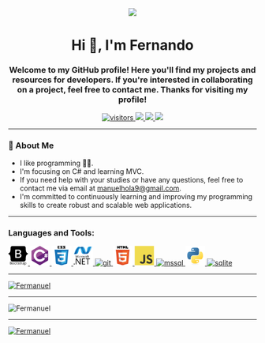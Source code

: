<div class="Encabezado" align="center">
    <img src="https://media4.giphy.com/media/RRbX37q3MMVjYCFGiu/giphy.gif?cid=ecf05e47q4b7o52ubo1jfr0fbl43dm4xfs232ml27ry0fr4b&rid=giphy.gif&ct=ts" width="200px">
    <h1>Hi 👋, I'm Fernando</h1>
    <h3>Welcome to my GitHub profile! Here you'll find my projects and resources for developers. If you're interested in collaborating on a project, feel free to contact me. Thanks for visiting my profile!</h3>
        <a href="https://github.com/Fermanuel">
            <img src="https://img.shields.io/github/watchers/Fermanuel/Fermanuel?color=%2376D7C4%20&label=visitors&logo=github&style=for-the-badge" alt="visitors">
        </a>
        <a href="https://twitter.com/StyleWars1">
            <img src="https://img.shields.io/twitter/follow/@StyleWars1?color=blue&label=Fernando%20Espinosa&logo=twitter&style=for-the-badge">
        </a>
        <a href="https://www.instagram.com/whysofer/">
            <img src="https://img.shields.io/twitter/url?color=pink&label=FERNANDO%20ESPINOSA&logo=instagram&style=for-the-badge&url=https%3A%2F%2Fwww.instagram.com%2Fwhysofer%2F">
        </a>
        <a href="https://www.linkedin.com/in/fernando-espinosa-83527725b/?trk=public_profile-settings_edit-profile-content&originalSubdomain=mx">
            <img src="https://img.shields.io/twitter/url?color=%20white&label=FERNANDO%20ESPINOSA&logo=linkedin&style=for-the-badge&url=https%3A%2F%2Fwww.linkedin.com%2Fin%2Ffernando-espinosa-83527725b%2F%3Ftrk%3Dpublic_profile-settings_edit-profile-content%26originalSubdomain%3Dmx">
        </a>
</div>

---
### 🖖 About Me

- I like programming  👨‍💻.
- I'm focusing on C# and learning MVC.
- If you need help with your studies or have any questions, feel free to contact me via email at manuelhola9@gmail.com.
- I'm committed to continuously learning and improving my programming skills to create robust and scalable web applications.

---

<div class="lengujes">
    <h3 align="left">Languages and Tools:</h3>
<p align="left"> <a href="https://getbootstrap.com" target="_blank" rel="noreferrer"> <img src="https://raw.githubusercontent.com/devicons/devicon/master/icons/bootstrap/bootstrap-plain-wordmark.svg" alt="bootstrap" width="40" height="40"/> 
</a> <a href="https://www.w3schools.com/cs/" target="_blank" rel="noreferrer"> 
    <img src="https://raw.githubusercontent.com/devicons/devicon/master/icons/csharp/csharp-original.svg" alt="csharp" width="40" height="40"/> 
</a> <a href="https://www.w3schools.com/css/" target="_blank" rel="noreferrer"> 
    <img src="https://raw.githubusercontent.com/devicons/devicon/master/icons/css3/css3-original-wordmark.svg" alt="css3" width="40" height="40"/> 
</a> <a href="https://dotnet.microsoft.com/" target="_blank" rel="noreferrer"> 
    <img src="https://raw.githubusercontent.com/devicons/devicon/master/icons/dot-net/dot-net-original-wordmark.svg" alt="dotnet" width="40" height="40"/> 
</a> <a href="https://git-scm.com/" target="_blank" rel="noreferrer"> 
    <img src="https://www.vectorlogo.zone/logos/git-scm/git-scm-icon.svg" alt="git" width="40" height="40"/> 
</a> <a href="https://www.w3.org/html/" target="_blank" rel="noreferrer"> 
    <img src="https://raw.githubusercontent.com/devicons/devicon/master/icons/html5/html5-original-wordmark.svg" alt="html5" width="40" height="40"/> 
</a> <a href="https://developer.mozilla.org/en-US/docs/Web/JavaScript" target="_blank" rel="noreferrer"> 
    <img src="https://raw.githubusercontent.com/devicons/devicon/master/icons/javascript/javascript-original.svg" alt="javascript" width="40" height="40"/> 
</a> <a href="https://www.microsoft.com/en-us/sql-server" target="_blank" rel="noreferrer"> 
    <img src="https://www.svgrepo.com/show/303229/microsoft-sql-server-logo.svg" alt="mssql" width="40" height="40"/> 
</a> <a href="https://www.python.org" target="_blank" rel="noreferrer"> 
    <img src="https://raw.githubusercontent.com/devicons/devicon/master/icons/python/python-original.svg" alt="python" width="40" height="40"/> 
</a> <a href="https://www.sqlite.org/" target="_blank" rel="noreferrer"> 
    <img src="https://www.vectorlogo.zone/logos/sqlite/sqlite-icon.svg" alt="sqlite" width="40" height="40"/> 
</a> </p>
</div>

---
[![Fermanuel](https://streak-stats.demolab.com?user=Fermanuel&theme=black-ice&date_format=M%20j%5B%2C%20Y%5D)](https://git.io/streak-stats)

---
![Fermanuel](https://github-readme-stats.vercel.app/api?username=Fermanuel&show_icons=true&theme=radical)

---
[![Fermanuel](https://github-readme-stats.vercel.app/api/top-langs/?username=Fermanuel&hide_progress=true)](https://github.com/anuraghazra/github-readme-stats)
